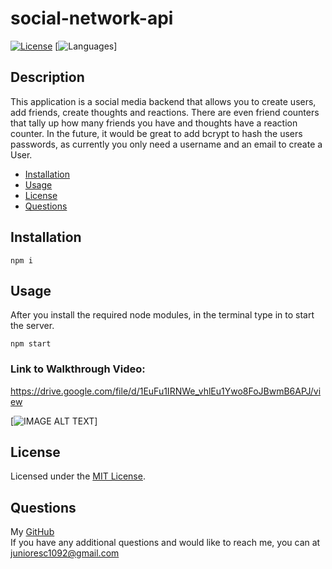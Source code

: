 # social-network-api

[![License](https://img.shields.io/badge/Licensed%20by-MIT%20License-blue)](LICENSE.txt)
[![Languages](https://img.shields.io/github/languages/top/junioresc/social-network-api)]

## Description

This application is a social media backend that allows you to create users, add friends, create thoughts and reactions. There are even friend counters that tally up how many friends you have and thoughts have a reaction counter. In the future, it would be great to add bcrypt to hash the users passwords, as currently you only need a username and an email to create a User. 

* [Installation](#installation)
* [Usage](#usage)
* [License](#license)
* [Questions](#questions)
    
## Installation

    npm i

## Usage
    
After you install the required node modules, in the terminal type in to start the server.
    
    npm start
   
### Link to Walkthrough Video:

https://drive.google.com/file/d/1EuFu1IRNWe_vhlEu1Ywo8FoJBwmB6APJ/view

[![IMAGE ALT TEXT](https://cdn.discordapp.com/attachments/733057631802884231/762429905882447942/unknown.png)]

## License

Licensed under the [MIT License](LICENSE.txt).

## Questions

My [GitHub](https://github.com/junioresc/)  
If you have any additional questions and would like to reach me, you can at junioresc1092@gmail.com
